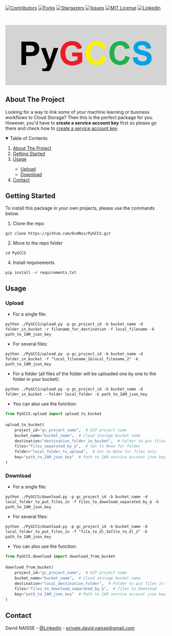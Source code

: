 [![Contributors][contributors-shield]][contributors-url]
[![Forks][forks-shield]][forks-url]
[![Stargazers][stars-shield]][stars-url]
[![Issues][issues-shield]][issues-url]
[![MIT License][license-shield]][license-url]
[![LinkedIn][linkedin-shield]][linkedin-url]

<!-- PROJECT LOGO -->
<br />
<p align="center">
<p align="center">
  <img src="resource/logo.png" />
</p>

<!-- ABOUT THE PROJECT -->

## About The Project

Looking for a way to link some of your machine learning or business workflows to Cloud Storage? Then this is the perfect
package for you. However, you'd have to **create a service account key** first so please go
there and check how to [create a service account key](https://cloud.google.com/iam/docs/creating-managing-service-account-keys?hl=en#console).

<!-- TABLE OF CONTENTS -->
<details open="open">
  <summary>Table of Contents</summary>
  <ol>
    <li>
      <a href="#about-the-project">About The Project</a>
    </li>
    <li>
      <a href="#getting-started">Getting Started</a>
    </li>
    <li><a href="#usage">Usage</a></li>
    <ul>
        <li><a href="#upload">Upload</a></li>
        <li><a href="#download">Download</a></li>
    </ul>
    <li><a href="#contact">Contact</a></li>
  </ol>
</details>

<!-- GETTING STARTED -->

## Getting Started

To install this package in your own projects, please use the commands below.

1. Clone the repo

```shell
git clone https://github.com/DvdNss/PyGCCS.git
```

2. Move to the repo folder

```shell
cd PyGCCS
```

4. Install requirements

```shell
pip install -r requirements.txt
```

<!-- USAGE EXAMPLES -->

## Usage

### Upload

* For a single file:

```shell
python ./PyGCCS/upload.py -p gc_project_id -b bucket_name -d folder_in_bucket -r filename_for_destination -f local_filename -k path_to_IAM_json_key
```

* For several files:

```shell
python ./PyGCCS/upload.py -p gc_project_id -b bucket_name -d folder_in_bucket -f "local_filename_1&local_filename_2" -k path_to_IAM_json_key
```

* For a folder (all files of the folder will be uploaded one by one to the folder in your bucket):

```shell
python ./PyGCCS/upload.py -p gc_project_id -b bucket_name -d folder_in_bucket --folder local_folder -k path_to_IAM_json_key 
```

* You can also use the function:

```python
from PyGCCS.upload import upload_to_bucket

upload_to_bucket(
    project_id="gc_project_name",  # GCP project name
    bucket_name="bucket_name",  # Cloud storage bucket name 
    destination="destination_folder_in_bucket",  # Folder to put files in (bucket)
    files="files_separated_by_&",  # Set to None for folder
    folder="local_folder_to_upload",  # Set to None for files only 
    key="path_to_IAM_json_key"  # Path to IAM service account json key
)
```

### Download

* For a single file:

```shell
python ./PyGCCS/download.py -p gc_project_id -b bucket_name -d local_folder_to_put_files_in -f files_to_download_separated_by_& -k path_to_IAM_json_key
```

* For several files:

```shell
python ./PyGCCS/download.py -p gc_project_id -b bucket_name -d local_folder_to_put_files_in -f "file_to_dl_1&file_to_dl_2" -k path_to_IAM_json_key
```

* You can also use the function:

```python
from PyGCCS.download import download_from_bucket

download_from_bucket(
    project_id="gc_project_name",  # GCP project name
    bucket_name="bucket_name",  # Cloud storage bucket name 
    destination="local_destination_folder",  # Folder to put files in (local)à
    files="files_to_download_separated_by_&",  # files to download
    key="path_to_IAM_json_key"  # Path to IAM service account json key
)
```

<!-- CONTACT -->

## Contact

David NAISSE - [@LinkedIn](https://www.linkedin.com/in/davidnaisse/) - private.david.naisse@gmail.com

<!-- MARKDOWN LINKS & IMAGES -->
<!-- https://www.markdownguide.org/basic-syntax/#reference-style-links -->

[contributors-shield]: https://img.shields.io/github/contributors/DvdNss/PyGCCS.svg?style=for-the-badge

[contributors-url]: https://github.com/DvdNss/PyGCCS/graphs/contributors

[forks-shield]: https://img.shields.io/github/forks/DvdNss/PyGCCS.svg?style=for-the-badge

[forks-url]: https://github.com/DvdNss/PyGCCS/network/members

[stars-shield]: https://img.shields.io/github/stars/DvdNss/PyGCCS.svg?style=for-the-badge

[stars-url]: https://github.com/DvdNss/PyGCCS/stargazers

[issues-shield]: https://img.shields.io/github/issues/DvdNss/PyGCCS.svg?style=for-the-badge

[issues-url]: https://github.com/DvdNss/PyGCCS/issues

[license-shield]: https://img.shields.io/github/license/DvdNss/PyGCCS.svg?style=for-the-badge

[license-url]: https://github.com/DvdNss/PyGCCS/blob/master/LICENSE.txt

[linkedin-shield]: https://img.shields.io/badge/-LinkedIn-black.svg?style=for-the-badge&logo=linkedin&colorB=555

[linkedin-url]: https://www.linkedin.com/in/dvdxnss/